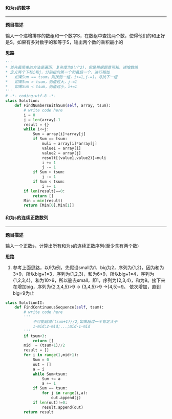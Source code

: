 #### 和为s的数字

---

__题目描述__

输入一个递增排序的数组和一个数字S，在数组中查找两个数，使得他们的和正好是S，如果有多对数字的和等于S，输出两个数的乘积最小的

__思路__

```python
'''
* 首先最简单的方法是遍历，复杂度为O(n^2)，但是根据题意可知，递增数组
* 定义两个下标i和j，分别指向第一个和最后一个，进行相加
* 	如果Sum == tsum，则找到一组，i+=1,j-=1，寻找下一组
* 	如果Sum > tsum，则值过大，j-=1
* 	如果Sum < tsum，则值过小，i+=1
'''
# -*- coding:utf-8 -*-
class Solution:
    def FindNumbersWithSum(self, array, tsum):
        # write code here
        i = 0
        j = len(array)-1
        result = {}
        while i<=j:
            Sum = array[i]+array[j]
            if Sum == tsum:
                muli = array[i]*array[j]
                value1 = array[i]
                value2 = array[j]
                result[(value1,value2)]=muli
                i += 1
                j -= 1
            if Sum > tsum:
                j -= 1
            if Sum < tsum:
                i += 1
        if len(result)==0:
            return []
        Min = min(result)
        return [Min[0],Min[1]]
```

#### 和为s的连续正数数列

---

__题目描述__

输入一个正数s，计算出所有和为s的连续正数序列(至少含有两个数)

__思路__

1. 参考上面思路，以9为例，先假设small为1，big为2，序列为{1,2}，因为和为3<9，所以big+1=3，序列为{1,2,3}，和为6<9，所以big+1=4，序列为{1,2,3,4}，和为10>9，所以删去small，即1，序列为{2,3,4}，和为9。接下来在增加big，序列为{2,3,4,5}>9  ->  {3,4,5}>9   ->{4,5}=9。 依次增加，直到big=9为止

```python
class SolutionII:
    def FindContinuousSequence(self, tsum):
        # write code here
        '''
            不可能超过(tsum+1)//2,如果超过一半肯定大于
            1-mid;2-mid;...;mid-1-mid
        '''
        if tsum<3:
            return []
        mid  = (tsum+1)//2
        result = []
        for i in range(1,mid+1):
            Sum = 0
            out = []
            a = i
            while Sum<tsum:
                Sum += a
                a += 1
            if Sum == tsum:
                for j in range(i,a):
                    out.append(j)
            if len(out)!=0:
                result.append(out)
        return result
```

